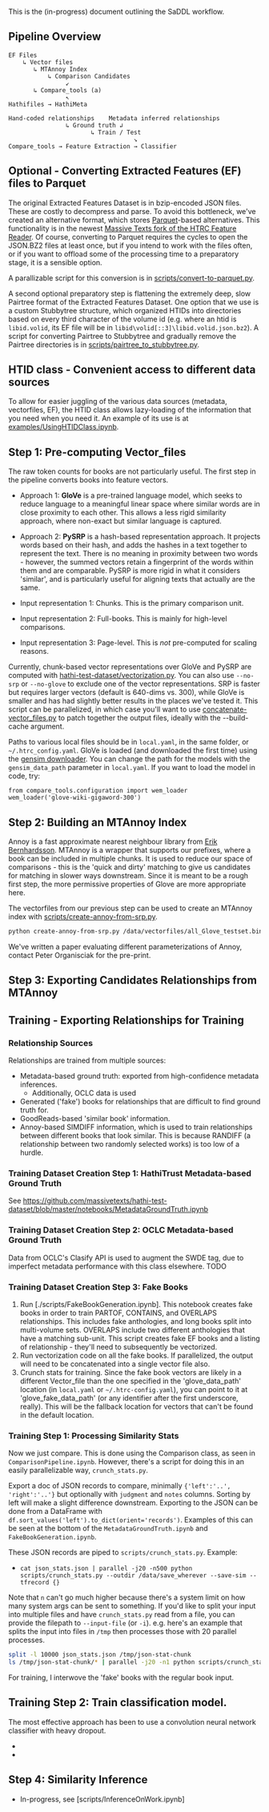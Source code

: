 This is the (in-progress) document outlining the SaDDL workflow.


## Pipeline Overview

```
EF Files
    ↳ Vector files
       ↳ MTAnnoy Index
           ↳ Comparison Candidates
                ↙
       ↳ Compare_tools (a)
                ↖
Hathifiles → HathiMeta 

Hand-coded relationships    Metadata inferred relationships
                ↳ Ground truth ↲
                       ↳ Train / Test
                                   ↘
Compare_tools → Feature Extraction → Classifier
```

## Optional - Converting Extracted Features (EF) files to Parquet

The original Extracted Features Dataset is in bzip-encoded JSON files. These are costly to decompress and parse. To avoid this bottleneck, we've created an alternative format, which stores [Parquet](https://parquet.apache.org/)-based alternatives. This functionality is in the newest [Massive Texts fork of the HTRC Feature Reader](https://github.com/massivetexts/htrc-feature-reader/). Of course, converting to Parquet requires the cycles to open the JSON.BZ2 files at least once, but if you intend to work with the files often, or if you want to offload some of the processing time to a preparatory stage, it is a sensible option.

A parallizable script for this conversion is in [scripts/convert-to-parquet.py](scripts/convert-to-parquet.py).

A second optional preparatory step is flattening the extremely deep, slow Pairtree format of the Extracted Features Dataset. One option that we use is a custom Stubbytree structure, which organized HTIDs into directories based on every third character of the volume id (e.g. where an htid is `libid.volid`, its EF file will be in `libid\volid[::3]\libid.volid.json.bz2`). A script for converting Pairtree to Stubbytree and gradually remove the Pairtree directories is in [scripts/pairtree_to_stubbytree.py](scripts/pairtree_to_stubbytree.py).

## HTID class - Convenient access to different data sources

To allow for easier juggling of the various data sources (metadata, vectorfiles, EF), the HTID class allows lazy-loading of the information that you need when you need it. An example of its use is at [examples/UsingHTIDClass.ipynb](examples/UsingHTIDClass.ipynb).

## Step 1: Pre-computing Vector_files

The raw token counts for books are not particularly useful. The first step in the pipeline converts books into feature vectors.

- Approach 1: **GloVe** is a pre-trained language model, which seeks to reduce language to a meaningful linear space where similar words are in close proximity to each other. This allows a less rigid similarity approach, where non-exact but similar language is captured.
- Approach 2: **PySRP** is a hash-based representation approach. It projects words based on their hash, and adds the hashes in a text together to represent the text. There is no meaning in proximity between two words - however, the summed vectors retain a fingerprint of the words within them and are comparable. PySRP is more rigid in what it considers 'similar', and is particularly useful for aligning texts that actually are the same.

- Input representation 1: Chunks. This is the primary comparison unit.
- Input representation 2: Full-books. This is mainly for high-level comparisons.
- Input representation 3: Page-level. This is *not* pre-computed for scaling reasons.

Currently, chunk-based vector representations over GloVe and PySRP are computed with [hathi-test-dataset/vectorization.py](https://github.com/massivetexts/hathi-test-dataset/blob/master/vectorization.py). You can also use `--no-srp` or `--no-glove` to exclude one of the vector representations. SRP is faster but requires larger vectors (default is 640-dims vs. 300), while GloVe is smaller and has had slightly better results in the places we've tested it.
This script can be parallelized, in which case you'll want to use [concatenate-vector_files.py](scripts/concatenate-vector_files.py) to patch together the output files, ideally with the 
--build-cache argument.

Paths to various local files should be in `local.yaml`, in the same folder, or `~/.htrc_config.yaml`. GloVe is loaded (and downloaded the first time) using the [gensim downloader](https://radimrehurek.com/gensim/auto_examples/howtos/run_downloader_api.html). You can change the path for the models with the `gensim_data_path` parameter in `local.yaml`. If you want to load the model in code, try:

```
from compare_tools.configuration import wem_loader
wem_loader('glove-wiki-gigaword-300')
```

## Step 2: Building an MTAnnoy Index

Annoy is a fast approximate nearest neighbour library from [Erik Bernhardsson](https://github.com/spotify/annoy). MTAnnoy is a wrapper that supports our prefixes, where a book can be included in multiple chunks. It is used to reduce our space of comparisons - this is the 'quick and dirty' matching to give us candidates for matching in slower ways downstream. Since it is meant to be a rough first step, the more permissive properties of Glove are more appropriate here.

The vectorfiles from our previous step can be used to create an MTAnnoy index with [scripts/create-annoy-from-srp.py](scripts/create-annoy-from-srp.py).

```bash
python create-annoy-from-srp.py /data/vectorfiles/all_Glove_testset.bin /data/saddl/annoy/Glove_testset.ann
```

We've written a paper evaluating different parameterizations of Annoy, contact Peter Organisciak for the pre-print.

## Step 3: Exporting Candidates Relationships from MTAnnoy


## Training - Exporting Relationships for Training

### Relationship Sources

Relationships are trained from multiple sources:

- Metadata-based ground truth: exported from high-confidence metadata inferences.
  - Additionally, OCLC data is used
- Generated ('fake') books for relationships that are difficult to find ground truth for.
- GoodReads-based 'similar book' information.
- Annoy-based SIMDIFF information, which is used to train relationships between different books that look similar. This is because RANDIFF (a relationship between two randomly selected works) is too low of a hurdle.

### Training Dataset Creation Step 1: HathiTrust Metadata-based Ground Truth

 See https://github.com/massivetexts/hathi-test-dataset/blob/master/notebooks/MetadataGroundTruth.ipynb
 
### Training Dataset Creation Step 2: OCLC Metadata-based Ground Truth

Data from OCLC's Clasify API is used to augment the SWDE tag, due to imperfect metadata performance with this class elsewhere.
TODO

### Training Dataset Creation Step 3: Fake Books

1. Run [./scripts/FakeBookGeneration.ipynb]. This notebook creates fake books in order to train PARTOF, CONTAINS, and OVERLAPS relationships. This includes fake anthologies, and long books split into multi-volume sets. OVERLAPS include two different anthologies that have a matching sub-unit. This script creates fake EF books and a listing of relationship - they'll need to subsequently be vectorized.
2. Run vectorization code on all the fake books. If parallelized, the output will need to be concatenated into a single vector file also.
3. Crunch stats for training. Since the fake book vectors are likely in a different Vector_file than the one specified in the 'glove_data_path' location (in `local.yaml` or `~/.htrc-config.yaml`), you can point to it at 'glove_fake_data_path' (or any identifier after the first underscore, really). This will be the fallback location for vectors that can't be found in the default location.

### Training Step 1: Processing Similarity Stats

Now we just compare. This is done using the Comparison class, as seen in `ComparisonPipeline.ipynb`. However, there's a script for doing this in an easily parallelizable way, `crunch_stats.py`.

Export a doc of JSON records to compare, minimally `{'left':'..', 'right':'..'}` but optionally with `judgment` and `notes` columns. Sorting by left will make a slight difference downstream. Exporting to the JSON can be done from a DataFrame with `df.sort_values('left').to_dict(orient='records')`. Examples of this can be seen at the bottom of the `MetadataGroundTruth.ipynb` and `FakeBookGeneration.ipynb`.

These JSON records are piped to `scripts/crunch_stats.py`. Example:

- `cat json_stats.json | parallel -j20 -n500 python scripts/crunch_stats.py --outdir /data/save_wherever --save-sim --tfrecord {}`

Note that `n` can't go much higher because there's a system limit on how many system args can be sent to something. If you'd like to split your input into multiple files and have `crunch_stats.py` read from a file, you can provide the filepath to `--input-file` (or `-i`). e.g. here's an example that splits the input into files in `/tmp` then processes those with 20 parallel processes.

```bash
split -l 10000 json_stats.json /tmp/json-stat-chunk
ls /tmp/json-stat-chunk/* | parallel -j20 -n1 python scripts/crunch_stats.py --outdir /data/save_wherever --save-sim --tfrecord -i {}`
```

For training, I interwove the 'fake' books with the regular book input.

## Training Step 2: Train classification model.

The most effective approach has been to use a convolution neural network classifier with heavy dropout.

- 
-


## Step 4: Similarity Inference

- In-progress, see [scripts/InferenceOnWork.ipynb]